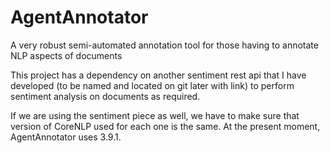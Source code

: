 # AgentAnnotator
A very robust semi-automated annotation tool for those having to annotate NLP aspects of documents

This project has a dependency on another sentiment rest api that I have developed (to be named and located on git later with link) to perform sentiment analysis on documents as required.

If we are using the sentiment piece as well, we have to make sure that version of CoreNLP used for each one is the same.  At the present moment, AgentAnnotator uses 3.9.1.

